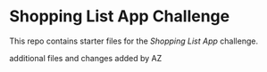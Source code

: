# Shopping List App Challenge

This repo contains starter files for the *Shopping List App* challenge.

additional files and changes added by AZ

